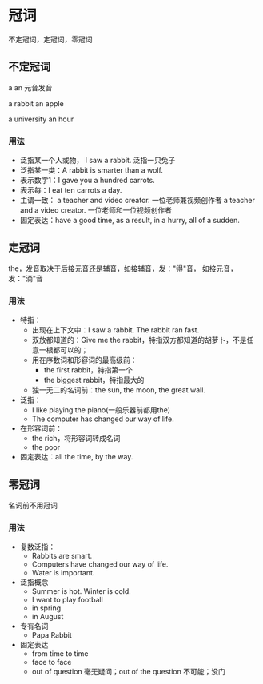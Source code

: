 # 冠词

不定冠词，定冠词，零冠词

## 不定冠词

a
an 元音发音

a rabbit
an apple

a university
an hour

### 用法

- 泛指某一个人或物， I saw a rabbit.
                      泛指一只兔子
- 泛指某一类：A rabbit is smarter than a wolf.
- 表示数字1：I gave you a hundred carrots.
- 表示每：I eat ten carrots a day.
- 主谓一致：
    a teacher and video creator.
    一位老师兼视频创作者
    a teacher and a video creator.
    一位老师和一位视频创作者
- 固定表达：have a good time, as a result, in a hurry, all of a sudden.

## 定冠词

the，发音取决于后接元音还是辅音，如接辅音，发："得"音， 如接元音，发："滴"音

### 用法

- 特指：
    - 出现在上下文中：I saw a rabbit. The rabbit ran fast.
    - 双放都知道的：Give me the rabbit，特指双方都知道的胡萝卜，不是任意一根都可以的；
    - 用在序数词和形容词的最高级前：
        - the first rabbit，特指第一个
        - the biggest rabbit，特指最大的
    - 独一无二的名词前：the sun, the moon, the great wall.
- 泛指：
    - I like playing the piano(一般乐器前都用the)
    - The computer has changed our way of life.
- 在形容词前：
    - the rich，将形容词转成名词
    - the poor
- 固定表达：all the time, by the way.

## 零冠词

名词前不用冠词

### 用法

- 复数泛指： 
    - Rabbits are smart.
    - Computers have changed our way of life.
    - Water is important.
- 泛指概念
    - Summer is hot. Winter is cold.
    - I want to play football
    - in spring
    - in August
- 专有名词
    - Papa Rabbit
- 固定表达
    - from time to time
    - face to face
    - out of question 毫无疑问；out of the question 不可能；没门